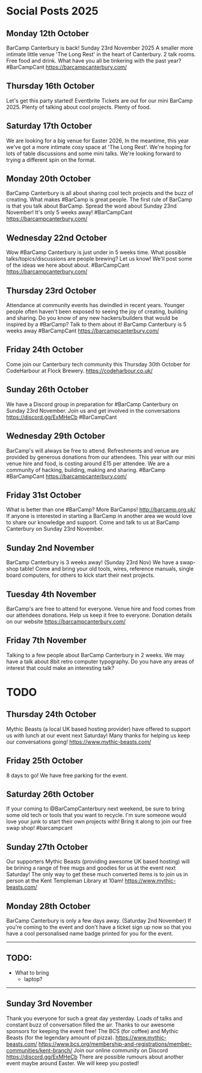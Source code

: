 Social Posts 2025
=================

## Monday 12th October
BarCamp Canterbury is back!
Sunday 23rd November 2025
A smaller more intimate little venue 'The Long Rest' in the heart of Canterbury.
2 talk rooms. Free food and drink.
What have you all be tinkering with the past year?
#BarCampCant https://barcampcanterbury.com/

## Thursday 16th October
Let's get this party started!
Eventbrite Tickets are out for our mini BarCamp 2025.
Plenty of talking about cool projects. Plenty of food.

## Saturday 17th October
We are looking for a big venue for Easter 2026,
In the meantime, this year we've got a more intimate cosy space at 'The Long Rest'.
We're hoping for lots of table discussions and some mini talks.
We're looking forward to trying a different spin on the format.

## Monday 20th October
BarCamp Canterbury is all about sharing cool tech projects and the buzz of creating.
What makes #BarCamp is great people.
The first rule of BarCamp is that you talk about BarCamp.
Spread the word about Sunday 23nd November! It's only 5 weeks away!
#BarCampCant https://barcampcanterbury.com/

## Wednesday 22nd October
Wow #BarCamp Canterbury is just under in 5 weeks time.
What possible talks/topics/discussions are people brewing?
Let us know! We'll post some of the ideas we here about about.
#BarCampCant https://barcampcanterbury.com/

## Thursday 23rd October
Attendance at community events has dwindled in recent years.
Younger people often haven't been exposed to seeing the joy of creating, building and sharing.
Do you know of any new hackers/builders that would be inspired by a #BarCamp?
Talk to them about it!
BarCamp Canterbury is 5 weeks away
#BarCampCant https://barcampcanterbury.com/

## Friday 24th October
Come join our Canterbury tech community this Thursday 30th October for CodeHarbour at Flock Brewery.
https://codeharbour.co.uk/

## Sunday 26th October
We have a Discord group in preparation for #BarCamp Canterbury on Sunday 23rd November.
Join us and get involved in the conversations
https://discord.gg/ExMHeCb
#BarCampCant

## Wednesday 29th October
BarCamp's will always be free to attend.
Refreshments and venue are provided by generous donations from our attendees.
This year with our mini venue hire and food, is costing around £15 per attendee.
We are a community of hacking, building, making and sharing.
#BarCamp #BarCampCant https://barcampcanterbury.com/

## Friday 31st October
What is better than one #BarCamp? More BarCamps! http://barcamp.org.uk/
If anyone is interested in starting a BarCamp in another area we would love to share our knowledge and support.
Come and talk to us at BarCamp Canterbury on Sunday 23rd November.

## Sunday 2nd November
BarCamp Canterbury is 3 weeks away! (Sunday 23rd Nov)
We have a swap-shop table!
Come and bring your old tools, wires, reference manuals, single board computers, for others to kick start their next projects.

## Tuesday 4th November
BarCamp's are free to attend for everyone.
Venue hire and food comes from our attendees donations.
Help us keep it free to everyone.
Donation details on our website https://barcampcanterbury.com/

## Friday 7th November
Talking to a few people about BarCamp Canterbury in 2 weeks.
We may have a talk about 8bit retro computer typography.
Do you have any areas of interest that could make an interesting talk?


TODO
====

## Thursday 24th October
Mythic Beasts (a local UK based hosting provider) have offered to support us with lunch at our event next Saturday!
Many thanks for helping us keep our conversations going!
https://www.mythic-beasts.com/


## Friday 25th October
8 days to go! We have free parking for the event.

## Saturday 26th October
If your coming to @BarCampCanterbury next weekend, be sure to bring some old tech or tools that you want to recycle.
I'm sure someone would love your junk to start their own projects with!
Bring it along to join our free swap shop! #barcampcant

## Sunday 27th October
Our supporters Mythic Beasts (providing awesome UK based hosting) will be brining a range of free mugs and goodies for us at the event next Saturday!
The only way to get these much converted items is to join us in person at the Kent Templeman Library at 10am!
https://www.mythic-beasts.com/

## Monday 28th October
BarCamp Canterbury is only a few days away. (Saturday 2nd November)
If you're coming to the event and don't have a ticket sign up now so that you have a cool personalised name badge printed for you for the event.

---

## TODO:
* What to bring
  * laptop?

---

## Sunday 3rd November

Thank you everyone for such a great day yesterday.
Loads of talks and constant buzz of conversation filled the air.
Thanks to our awesome sponsors for keeping the event free!
The BCS (for coffee) and Mythic Beasts (for the legendary amount of pizza).
https://www.mythic-beasts.com/
https://www.bcs.org/membership-and-registrations/member-communities/kent-branch/
Join our online community on Discord https://discord.gg/ExMHeCb
There are possible rumours about another event maybe around Easter. We will keep you posted!
